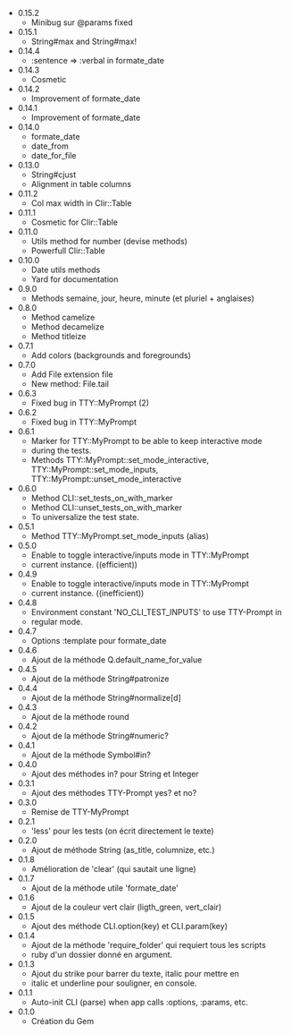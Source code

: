 * 0.15.2
  - Minibug sur @params fixed
* 0.15.1
  - String#max and String#max!
* 0.14.4
  - :sentence => :verbal in formate_date
* 0.14.3
  - Cosmetic
* 0.14.2
  - Improvement of formate_date
* 0.14.1
  - Improvement of formate_date
* 0.14.0
  - formate_date
  - date_from
  - date_for_file
* 0.13.0
  - String#cjust
  - Alignment in table columns
* 0.11.2
  - Col max width in Clir::Table
* 0.11.1
  - Cosmetic for Clir::Table
* 0.11.0
  - Utils method for number (devise methods)
  - Powerfull Clir::Table
* 0.10.0
  - Date utils methods
  - Yard for documentation
* 0.9.0
  - Methods semaine, jour, heure, minute (et pluriel + anglaises)
* 0.8.0
  - Method camelize
  - Method decamelize
  - Method titleize
* 0.7.1
  - Add colors (backgrounds and foregrounds)
* 0.7.0
  - Add File extension file
  - New method: File.tail
* 0.6.3
  - Fixed bug in TTY::MyPrompt (2)
* 0.6.2
  - Fixed bug in TTY::MyPrompt
* 0.6.1
  - Marker for TTY::MyPrompt to be able to keep interactive mode
  - during the tests.
  - Methods TTY::MyPrompt::set_mode_interactive, TTY::MyPrompt::set_mode_inputs, TTY::MyPrompt::unset_mode_interactive
* 0.6.0
  - Method CLI::set_tests_on_with_marker
  - Method CLI::unset_tests_on_with_marker
  - To universalize the test state.
* 0.5.1
  - Method TTY::MyPrompt.set_mode_inputs (alias)
* 0.5.0
  - Enable to toggle interactive/inputs mode in TTY::MyPrompt
  - current instance. ((efficient))
* 0.4.9
  - Enable to toggle interactive/inputs mode in TTY::MyPrompt
  - current instance. ((inefficient))
* 0.4.8
  - Environment constant 'NO_CLI_TEST_INPUTS' to use TTY-Prompt in
  - regular mode.
* 0.4.7
  - Options :template pour formate_date
* 0.4.6
  - Ajout de la méthode Q.default_name_for_value
* 0.4.5
  - Ajout de la méthode String#patronize
* 0.4.4
  - Ajout de la méthode String#normalize[d]
* 0.4.3
  - Ajout de la méthode round
* 0.4.2
  - Ajout de la méthode String#numeric?
* 0.4.1
  - Ajout de la méthode Symbol#in?
* 0.4.0
  - Ajout des méthodes in? pour String et Integer
* 0.3.1
  - Ajout des méthodes TTY-Prompt yes? et no?
* 0.3.0
  - Remise de TTY-MyPrompt
* 0.2.1
  - 'less' pour les tests (on écrit directement le texte)
* 0.2.0
  - Ajout de méthode String (as_title, columnize, etc.)
* 0.1.8
  - Amélioration de 'clear' (qui sautait une ligne)
* 0.1.7
  - Ajout de la méthode utile 'formate_date'
* 0.1.6
  - Ajout de la couleur vert clair (ligth_green, vert_clair)
* 0.1.5
  - Ajout des méthode CLI.option(key) et CLI.param(key)
* 0.1.4
  - Ajout de la méthode 'require_folder' qui requiert tous les scripts
  - ruby d'un dossier donné en argument.
* 0.1.3
  - Ajout du strike pour barrer du texte, italic pour mettre en
  - italic et underline pour souligner, en console.
* 0.1.1
  - Auto-init CLI (parse) when app calls :options, :params, etc.
* 0.1.0
  - Création du Gem
